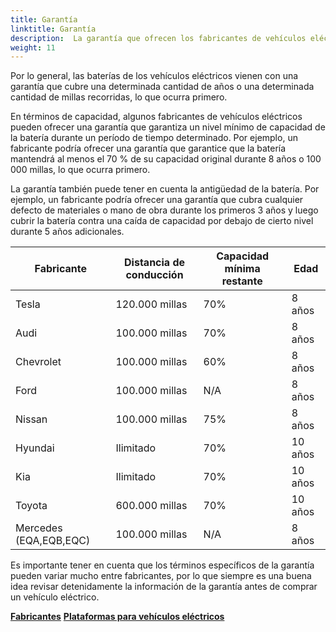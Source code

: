 ```yaml
---
title: Garantía
linktitle: Garantía
description:  La garantía que ofrecen los fabricantes de vehículos eléctricos para sus baterías puede variar según el fabricante y el modelo específico del vehículo.
weight: 11
---
```

<!-- markdownlint-disable MD033 -->

Por lo general, las baterías de los vehículos eléctricos vienen con una garantía que cubre una determinada cantidad de años o una determinada cantidad de millas recorridas, lo que ocurra primero.

En términos de capacidad, algunos fabricantes de vehículos eléctricos pueden ofrecer una garantía que garantiza un nivel mínimo de capacidad de la batería durante un período de tiempo determinado. Por ejemplo, un fabricante podría ofrecer una garantía que garantice que la batería mantendrá al menos el 70 % de su capacidad original durante 8 años o 100 000 millas, lo que ocurra primero.

La garantía también puede tener en cuenta la antigüedad de la batería. Por ejemplo, un fabricante podría ofrecer una garantía que cubra cualquier defecto de materiales o mano de obra durante los primeros 3 años y luego cubrir la batería contra una caída de capacidad por debajo de cierto nivel durante 5 años adicionales.

<table class="mesa con borde rayado">
<thead>
<tr>
     <th>Fabricante</th>
     <th>Distancia de conducción</th>
     <th>Capacidad mínima restante</th>
     <th>Edad</th>
</tr>

</thead>
<tbody>
<tr>
     <td>Tesla</td>
     <td>120.000 millas</td>
     <td>70%</td>
     <td>8 años</td>
</tr>
<tr>
     <td>Audi</td>
     <td>100.000 millas</td>
     <td>70%</td>
     <td>8 años</td>
</tr>
<tr>
     <td>Chevrolet</td>
     <td>100.000 millas</td>
     <td>60%</td>
     <td>8 años</td>
</tr>
<tr>
     <td>Ford</td>
     <td>100.000 millas</td>
     <td>N/A</td>
     <td>8 años</td>
</tr>
<tr>
     <td>Nissan</td>
     <td>100.000 millas</td>
     <td>75%</td>
     <td> 8 años</td>
</tr>
<tr>
     <td>Hyundai</td>
     <td>Ilimitado</td>
     <td>70%</td>
     <td>10 años</td>
</tr>
<tr>
     <td>Kia</td>
     <td>Ilimitado</td>
     <td>70%</td>
     <td>10 años</td>
</tr>
<tr>
     <td>Toyota</td>
     <td>600.000 millas</td>
     <td>70%</td>
     <td>10 años</td>
</tr>
<tr>
     <td>Mercedes (EQA,EQB,EQC)</td>
     <td>100.000 millas</td>
     <td>N/A</td>
     <td>8 años</td>
</tr>

</tbody>
</table>

Es importante tener en cuenta que los términos específicos de la garantía pueden variar mucho entre fabricantes, por lo que siempre es una buena idea revisar detenidamente la información de la garantía antes de comprar un vehículo eléctrico.

<div class="mt-3 mb-3">
     <a href="../manufactors/" class="text-decoration-none text-black"><strong><i class="bi-arrow-left"></i> Fabricantes</strong></a>
     <a href="../../platforms/" class="text-decoration-none text-black float-end"><strong>Plataformas para vehículos eléctricos <i class="bi-arrow-right"></i></strong></a>
</div>
